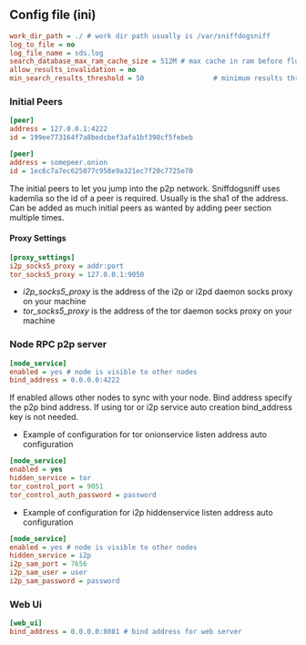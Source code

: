 ## Config file (ini)

```ini
work_dir_path = ./ # work dir path usually is /var/sniffdogsniff
log_to_file = no
log_file_name = sds.log
search_database_max_ram_cache_size = 512M # max cache in ram before flush to disk
allow_results_invalidation = no 
min_search_results_threshold = 50                 # minimum results threshold for sds to search on other engines (if there is no 50 results found in the database then sds search on centralized engines)
```

### Initial Peers
```ini
[peer]
address = 127.0.0.1:4222
id = 199ee773164f7a8bedcbef3afa1bf398cf5febeb

[peer]
address = somepeer.onion
id = 1ec6c7a7ec625077c958e9a321ec7f20c7725e70
```
The initial peers to let you jump into the p2p network. Sniffdogsniff uses kademlia
so the id of a peer is required. Usually is the sha1 of the address.
Can be added as much initial peers as wanted by adding peer section multiple times.

#### Proxy Settings
```ini
[proxy_settings]
i2p_socks5_proxy = addr:port
tor_socks5_proxy = 127.0.0.1:9050
```

* *i2p_socks5_proxy* is the address of the i2p or i2pd daemon socks proxy on your machine
* *tor_socks5_proxy* is the address of the tor daemon socks proxy on your machine

### Node RPC p2p server
```ini
[node_service]
enabled = yes # node is visible to other nodes
bind_address = 0.0.0.0:4222
```
If enabled allows other nodes to sync with your node. Bind address specify the p2p
bind address. If using tor or i2p service auto creation bind_address key is not 
needed.

* Example of configuration for tor onionservice listen address auto configuration
```ini
[node_service]
enabled = yes
hidden_service = tor
tor_control_port = 9051
tor_control_auth_password = password
```

* Example of configuration for i2p hiddenservice listen address auto configuration
```ini
[node_service]
enabled = yes # node is visible to other nodes
hidden_service = i2p
i2p_sam_port = 7656
i2p_sam_user = user
i2p_sam_password = password
```

### Web Ui
```ini
[web_ui]
bind_address = 0.0.0.0:8081 # bind address for web server
```

